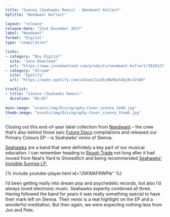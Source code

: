 ```yaml
---
title: "Sienna (Seahawks Remix) - Needwant Kollect"
hpTitle: "Needwant Kollect"

layout: "release"
release-date: "22nd December 2017"
label: "Needwant"
format: "Digital"
type: "compilation"

links:
- category: "Buy Digital"
  site: "Juno Download"
  url: "https://www.junodownload.com/products/needwant-kollect/3626127-02/"
- category: "Stream"
  site: "Spotify"
  url: "https://open.spotify.com/album/2iu5bjWbHGe5dAj8cV2S89"

tracklist:
- title: "Sienna (Seahawks Remix)"
  duration: "06:02"
    
main-image: "assets/img/Discography-Cover_sienna_1440.jpg"
thumb-image: "assets/img/Discography-Cover_sienna_thumb.jpg"
---
```


Closing out this end-of-year label collection from [Needwant](http://www.needwant.co.uk/) – the crew that’s also behind those epic [Future Disco](http://www.futuredisco.net/) compilations and released our Primary Colours EP – is Seahawks’ remix of Sienna. 

[Seahawks](https://www.discogs.com/artist/1799314-Seahawks) are a band that were definitely a key part of our musical education. I can remember heading to [Rough Trade](https://www.roughtrade.com/) not long after it had moved from Neal’s Yard to Shoreditch and being recommended [Seahawks’ Invisible Sunrise LP.](https://www.discogs.com/Seahawks-Invisible-Sunrise/master/391037) 

{% include youtube-player.html id="J5KWAFRWPtk" %}

I’d been getting really into dream pop and psychedelic records, but also I’d always loved electronic music. Seahawks expertly combined all three. Having followed the band for years it was really something special to have their mark left on Sienna. Their remix is a real highlight on the EP and a wonderful meditation. But then again, we were expecting nothing less from Jon and Pete.